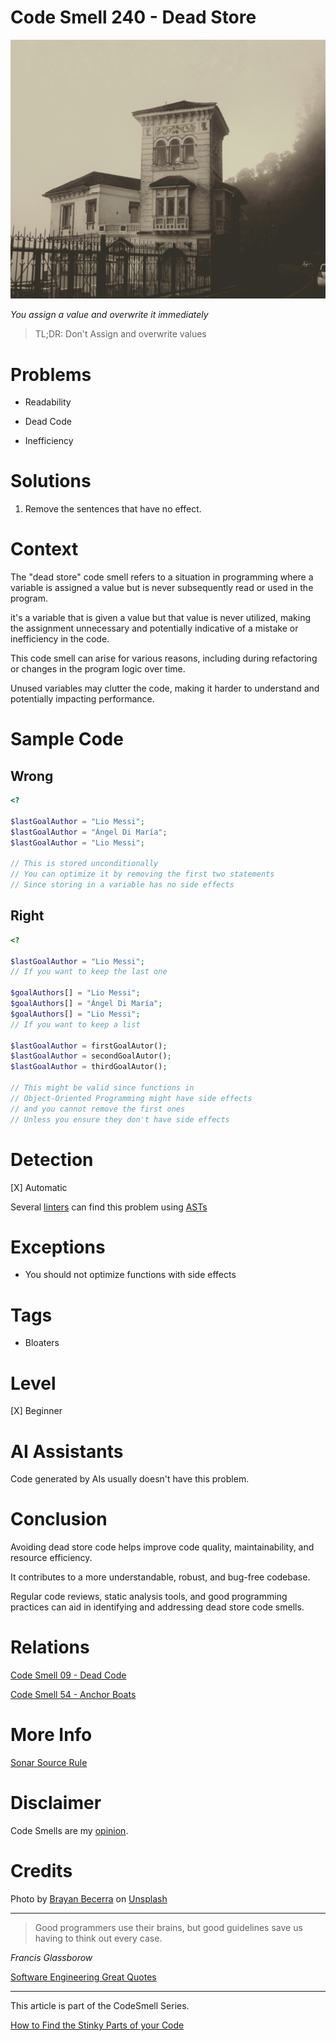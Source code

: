 # Code Smell 240 - Dead Store

![Code Smell 240 - Dead Store](Code%20Smell%20240%20-%20Dead%20Store.jpg)

*You assign a value and overwrite it immediately*

> TL;DR: Don't Assign and overwrite values

# Problems

- Readability

- Dead Code

- Inefficiency

# Solutions

1. Remove the sentences that have no effect.

# Context

The "dead store" code smell refers to a situation in programming where a variable is assigned a value but is never subsequently read or used in the program.

it's a variable that is given a value but that value is never utilized, making the assignment unnecessary and potentially indicative of a mistake or inefficiency in the code.

This code smell can arise for various reasons, including during refactoring or changes in the program logic over time. 

Unused variables may clutter the code, making it harder to understand and potentially impacting performance.

# Sample Code

## Wrong

[Gist Url]: # (https://gist.github.com/mcsee/2317605b49306a408bfc0d23e181aee9)
```php
<?

$lastGoalAuthor = "Lio Messi";
$lastGoalAuthor = "Ángel Di María";
$lastGoalAuthor = "Lio Messi";

// This is stored unconditionally 
// You can optimize it by removing the first two statements
// Since storing in a variable has no side effects
```

## Right

[Gist Url]: # (https://gist.github.com/mcsee/d2bc846d129a43b1fd46f18e0c688b20)
```php
<?

$lastGoalAuthor = "Lio Messi";
// If you want to keep the last one

$goalAuthors[] = "Lio Messi";
$goalAuthors[] = "Ángel Di María";
$goalAuthors[] = "Lio Messi";
// If you want to keep a list
  
$lastGoalAuthor = firstGoalAutor();
$lastGoalAuthor = secondGoalAutor();
$lastGoalAuthor = thirdGoalAutor();

// This might be valid since functions in
// Object-Oriented Programming might have side effects
// and you cannot remove the first ones 
// Unless you ensure they don't have side effects
```

# Detection

[X] Automatic 

Several [linters](https://rules.sonarsource.com/php/type/Bug/RSPEC-4143/) can find this problem using [ASTs](https://en.wikipedia.org/wiki/Abstract_syntax_tree)

# Exceptions

- You should not optimize functions with side effects 

# Tags

- Bloaters

# Level

[X] Beginner

# AI Assistants

Code generated by AIs usually doesn't have this problem.

# Conclusion			  

Avoiding dead store code helps improve code quality, maintainability, and resource efficiency. 

It contributes to a more understandable, robust, and bug-free codebase.

Regular code reviews, static analysis tools, and good programming practices can aid in identifying and addressing dead store code smells.

# Relations

[Code Smell 09 - Dead Code](https://github.com/mcsee/Software-Design-Articles/tree/main/Articles/Code%20Smells/Code%20Smell%2009%20-%20Dead%20Code/readme.md)

[Code Smell 54 - Anchor Boats](https://github.com/mcsee/Software-Design-Articles/tree/main/Articles/Code%20Smells/Code%20Smell%2054%20-%20Anchor%20Boats/readme.md)

# More Info

[Sonar Source Rule](https://rules.sonarsource.com/php/type/Bug/RSPEC-4143/)

# Disclaimer

Code Smells are my [opinion](https://github.com/mcsee/Software-Design-Articles/tree/main/Articles/Blogging/I%20Wrote%20More%20than%2090%20Articles%20on%202021%20Here%20is%20What%20I%20Learned/readme.md).

# Credits
	     
Photo by [Brayan Becerra](https://unsplash.com/@bryanjose23) on [Unsplash](https://unsplash.com/photos/a-building-with-a-fence-around-it--A_8VYIipNc)

* * *

> Good programmers use their brains, but good guidelines save us having to think out every case.

_Francis Glassborow_

[Software Engineering Great Quotes](https://github.com/mcsee/Software-Design-Articles/tree/main/Articles/Quotes/Software%20Engineering%20Great%20Quotes/readme.md)

* * *

This article is part of the CodeSmell Series.

[How to Find the Stinky Parts of your Code](https://github.com/mcsee/Software-Design-Articles/tree/main/Articles/Code%20Smells/How%20to%20Find%20the%20Stinky%20parts%20of%20your%20Code/readme.md)